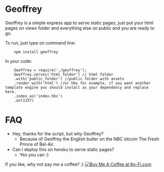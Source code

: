 Geoffrey
========


Geoffrey is a simple express app to serve static pages, just put your html pages on views folder and everything else on public and you are ready to go.

To run, just type on command line:
		
		npm install geoffrey


In your code:

		Geoffrey = require('./geoffrey');
   		Geoffrey.serves('html_folder') // html folder
        .with('public_folder') //public folder with assets
        .render_with('html') //or hbs for example, if you want another template engine you should install as your dependency and replace here.
        .index_as('index.hbs')
        .on(1337)

		
		
FAQ
=====

* Hey, thanks for the script, but why Geoffrey?
	* Because of Geoffrey the English butler on the NBC sitcom The Fresh Prince of Bel-Air. 	
* Can I deploy this on heroku to serve static pages?
	* Yes you can :)

If you like, why not pay me a coffee? :)
<a href='http://ko-fi.com?i=18652RF02P1Z4' target='_blank'><img style='border:0px' src='https://az743702.vo.msecnd.net/cdn/btn3.png' border='0' alt='Buy Me A Coffee at Ko-Fi.com' /></a> 
